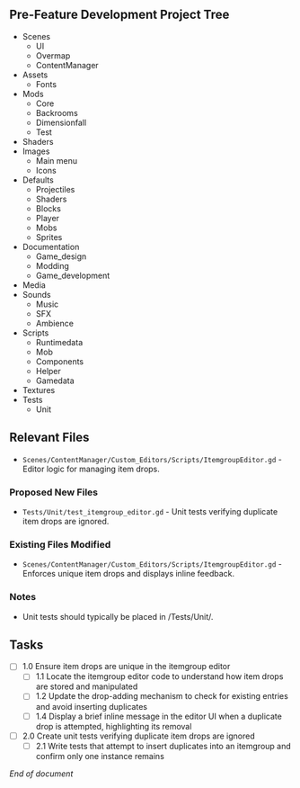 ## Pre-Feature Development Project Tree
- Scenes
  - UI
  - Overmap
  - ContentManager
- Assets
  - Fonts
- Mods
  - Core
  - Backrooms
  - Dimensionfall
  - Test
- Shaders
- Images
  - Main menu
  - Icons
- Defaults
  - Projectiles
  - Shaders
  - Blocks
  - Player
  - Mobs
  - Sprites
- Documentation
  - Game_design
  - Modding
  - Game_development
- Media
- Sounds
  - Music
  - SFX
  - Ambience
- Scripts
  - Runtimedata
  - Mob
  - Components
  - Helper
  - Gamedata
- Textures
- Tests
  - Unit

## Relevant Files
- `Scenes/ContentManager/Custom_Editors/Scripts/ItemgroupEditor.gd` - Editor logic for managing item drops.

### Proposed New Files
- `Tests/Unit/test_itemgroup_editor.gd` - Unit tests verifying duplicate item drops are ignored.

### Existing Files Modified
- `Scenes/ContentManager/Custom_Editors/Scripts/ItemgroupEditor.gd` - Enforces unique item drops and displays inline feedback.

### Notes

- Unit tests should typically be placed in /Tests/Unit/.

## Tasks

- [ ] 1.0 Ensure item drops are unique in the itemgroup editor
  - [ ] 1.1 Locate the itemgroup editor code to understand how item drops are stored and manipulated
  - [ ] 1.2 Update the drop-adding mechanism to check for existing entries and avoid inserting duplicates
  - [ ] 1.4 Display a brief inline message in the editor UI when a duplicate drop is attempted, highlighting its removal
- [ ] 2.0 Create unit tests verifying duplicate item drops are ignored
  - [ ] 2.1 Write tests that attempt to insert duplicates into an itemgroup and confirm only one instance remains

*End of document*
